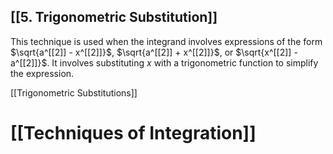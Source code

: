 ## [[5. Trigonometric Substitution]] 
This technique is used when the integrand involves expressions of the form $\sqrt{a^[[2]] - x^[[2]]}$, $\sqrt{a^[[2]] + x^[[2]]}$, or $\sqrt{x^[[2]] - a^[[2]]}$.  It involves substituting $x$ with a trigonometric function to simplify the expression.

[[Trigonometric Substitutions]]

# [[Techniques of Integration]]
